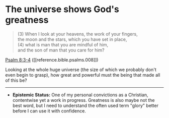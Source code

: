 
# The universe shows God's greatness

> (3) When I look at your heavens, the work of your fingers,<br/>
> the moon and the stars, which you have set in place,<br/>
> (4) what is man that you are mindful of him,<br/>
> and the son of man that you care for him?

[Psalm 8:3-4](https://www.biblegateway.com/passage/?search=psalm+8%3A3-4&version=ESV) ([[reference.bible.psalms.008]])

Looking at the whole huge universe (the size of which we probably don't even begin to grasp), how great and powerful
must the being that made all of this be?

---

- **Epistemic Status:** One of my personal convictions as a Christian, contentwise yet a work in progress. Greatness
  is also maybe not the best word, but I need to understand the often used term "glory" better before I can use it with
  confidence.

